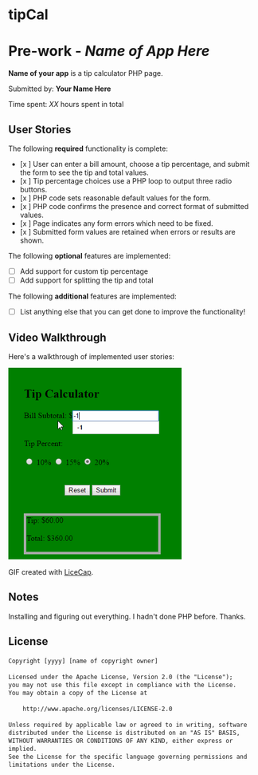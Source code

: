 # tipCal
# Pre-work - *Name of App Here*

**Name of your app** is a tip calculator PHP page.

Submitted by: **Your Name Here**

Time spent: *XX* hours spent in total

## User Stories

The following **required** functionality is complete:
* [x ] User can enter a bill amount, choose a tip percentage, and submit the form to see the tip and total values.
* [x ] Tip percentage choices use a PHP loop to output three radio buttons.
* [x ] PHP code sets reasonable default values for the form.
* [x ] PHP code confirms the presence and correct format of submitted values.
* [x ] Page indicates any form errors which need to be fixed.
* [x ] Submitted form values are retained when errors or results are shown.

The following **optional** features are implemented:
* [ ] Add support for custom tip percentage
* [ ] Add support for splitting the tip and total

The following **additional** features are implemented:

* [ ] List anything else that you can get done to improve the functionality!

## Video Walkthrough

Here's a walkthrough of implemented user stories:

<img src='https://github.com/promila3/tipCal/blob/master/tipCalc2.gif' title='Video Walkthrough' width='' alt='Video Walkthrough' />

GIF created with [LiceCap](http://www.cockos.com/licecap/).

## Notes

Installing and figuring out everything. I hadn't done PHP before. Thanks.

## License

    Copyright [yyyy] [name of copyright owner]

    Licensed under the Apache License, Version 2.0 (the "License");
    you may not use this file except in compliance with the License.
    You may obtain a copy of the License at

        http://www.apache.org/licenses/LICENSE-2.0

    Unless required by applicable law or agreed to in writing, software
    distributed under the License is distributed on an "AS IS" BASIS,
    WITHOUT WARRANTIES OR CONDITIONS OF ANY KIND, either express or implied.
    See the License for the specific language governing permissions and
    limitations under the License.
